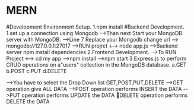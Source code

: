 # MERN
#Development Environment Setup.
	 1.npm install
#Backend Development.
 1.set up a connection using Mongodb
	-->Than next Start your MongoDB server with MongoDB.
	-->Line 7 Replace your Mongodb change url -->    mongodb://127.0.0.1:27017
	-->RUN projrct <--> node app.js
  -->Backend server npm install dependencies
 2.Frontend Development.
	-->To RUN Project <--> cd my app
	-->npm install
	-->npm start
 3.Express.js to perform CRUD operations on a"users" collection in the MongoDB database.
	a.GET
	b.POST
	c.PUT
	d.DELETE
 
-->You have to select the Drop Down list GET,POST,PUT,DELETE
-->GET operation give ALL DATA
-->POST operation performs INSERT the DATA
-->PUT operation performs UPDATE the DATA
DELETE operation performs DELETE the DATA 


